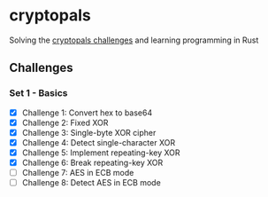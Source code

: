 # cryptopals
Solving the [cryptopals challenges](https://cryptopals.com/) and learning programming in Rust

## Challenges

### Set 1 - Basics

- [X] Challenge 1: Convert hex to base64
- [X] Challenge 2: Fixed XOR
- [X] Challenge 3: Single-byte XOR cipher
- [X] Challenge 4: Detect single-character XOR
- [X] Challenge 5: Implement repeating-key XOR
- [X] Challenge 6: Break repeating-key XOR
- [ ] Challenge 7: AES in ECB mode
- [ ] Challenge 8: Detect AES in ECB mode

<!-- ### Set 2 - Block Crypto

- [] Challenge 9: Implement PKCS#7 padding
- [] Challenge 10: Implement CBC mode
- [] Challenge 11: An ECB/CBC detection oracle
- [] Challenge 12: Byte-at-a-time ECB decryption (Simple)
- [] Challenge 13: ECB cut-and-paste
- [] Challenge 14: Byte-at-a-time ECB decryption (Harder)
- [] Challenge 15: PKCS#7 padding validation
- [] Challenge 16: CBC bitflipping attacks

### Set 3 - Block and Stream Crypto

- [] Challenge 17: The CBC padding oracle
- [] Challenge 18: Implement CTR, the stream cipher mode
- [] Challenge 19: Break fixed-nonce CTR mode using substitutions
- [] Challenge 20: Break fixed-nonce CTR statistically
- [] Challenge 21: Implement the MT19937 Mersenne Twister RNG
- [] Challenge 22: Crack an MT19937 seed
- [] Challenge 23: Clone an MT19937 RNG from its output
- [] Challenge 24: Create the MT19937 stream cipher and break it

### Set 4 - Stream crypto and randomness

- [] Challenge 25: Break "random access read/write" AES CTR
- [] Challenge 26: CTR bitflipping
- [] Challenge 27: Recover the key from CBC with IV=Key
- [] Challenge 28: Implement a SHA-1 keyed MAC
- [] Challenge 29: Break a SHA-1 keyed MAC using length extension
- [] Challenge 30: Break an MD4 keyed MAC using length extension
- [] Challenge 31: Implement and break HMAC-SHA1 with an artificial timing leak
- [] Challenge 32: Break HMAC-SHA1 with a slightly less artificial timing leak

### Set 5 - Diffie-Hellman and friends

- [] Challenge 33: Implement Diffie-Hellman
- [] Challenge 34: Implement a MITM key-fixing attack on Diffie-Hellman with parameter injection
- [] Challenge 35: Implement DH with negotiated groups, and break with malicious "g" parameters
- [] Challenge 36: Implement Secure Remote Password (SRP)
- [] Challenge 37: Break SRP with a zero key
- [] Challenge 38: Offline dictionary attack on simplified SRP
- [] Challenge 39: Implement RSA
- [] Challenge 40: Implement an E=3 RSA Broadcast attack

### Set 6 - RSA and DSA

- [] Challenge 41: Implement unpadded message recovery oracle
- [] Challenge 42: Bleichenbacher's e=3 RSA Attack
- [] Challenge 43: DSA key recovery from nonce
- [] Challenge 44: DSA nonce recovery from repeated nonce
- [] Challenge 45: DSA parameter tampering
- [] Challenge 46: RSA parity oracle
- [] Challenge 47: Bleichenbacher's PKCS 1.5 Padding Oracle (Simple Case)
- [] Challenge 48: Bleichenbacher's PKCS 1.5 Padding Oracle (Complete Case) -->
